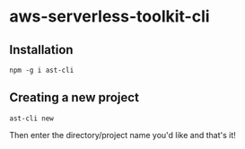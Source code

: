 # aws-serverless-toolkit-cli

## Installation
`npm -g i ast-cli`

## Creating a new project
`ast-cli new`

Then enter the directory/project name you'd like and that's it!
